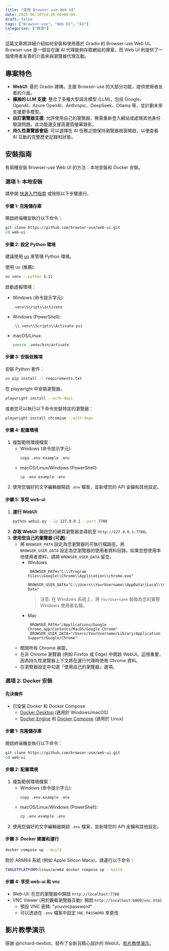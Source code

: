 ```yaml
---
title: "使用 Browser-use Web UI"
date: 2025-06-10T19:30:00+08:00
draft: false
tags: ["Browser-use", "Web UI", "AI"]
categories: ["教學"]
---
```


這篇文章將詳細介紹如何安裝和使用基於 Gradio 的 Browser-use Web UI。Browser-use 是一個旨在讓 AI 代理能夠存取網站的專案，而 Web UI 則提供了一個使用者友善的介面來與瀏覽器代理互動。
<!--more-->

## 專案特色

*   **WebUI**: 基於 Gradio 建構，支援 Browser-use 的大部分功能，提供使用者友善的介面。
*   **擴展的 LLM 支援**: 整合了多種大型語言模型 (LLM)，包括 Google、OpenAI、Azure OpenAI、Anthropic、DeepSeek、Ollama 等，並計劃未來支援更多模型。
*   **自訂瀏覽器支援**: 允許使用自己的瀏覽器，無需重新登入網站或處理其他身份驗證問題。此功能還支援高畫質螢幕錄影。
*   **持久性瀏覽器會話**: 可以選擇在 AI 任務之間保持瀏覽器視窗開啟，以便查看 AI 互動的完整歷史記錄和狀態。

## 安裝指南

有兩種安裝 Browser-use Web UI 的方法：本地安裝和 Docker 安裝。

### 選項 1: 本地安裝

請參閱 [快速入門指南](https://docs.browser-use.com/quickstart#prepare-the-environment) 或按照以下步驟進行。

#### 步驟 1: 克隆儲存庫

開啟終端機並執行以下命令：

```bash
git clone https://github.com/browser-use/web-ui.git
cd web-ui
```

#### 步驟 2: 設定 Python 環境

建議使用 [uv](https://docs.astral.sh/uv/) 來管理 Python 環境。

使用 uv (推薦):

```bash
uv venv --python 3.11
```

啟動虛擬環境：

*   Windows (命令提示字元):
    ```cmd
    .venv\Scripts\activate
    ```
*   Windows (PowerShell):
    ```powershell
    .\\.venv\\Scripts\\Activate.ps1
    ```
*   macOS/Linux:
    ```bash
    source .venv/bin/activate
    ```

#### 步驟 3: 安裝依賴項

安裝 Python 套件：

```bash
uv pip install -r requirements.txt
```

在 playwright 中安裝瀏覽器。

```bash
playwright install --with-deps
```

或者您可以執行以下命令安裝特定的瀏覽器：

```bash
playwright install chromium --with-deps
```

#### 步驟 4: 配置環境

1.  複製範例環境檔案：
    *   Windows (命令提示字元):
        ```bash
        copy .env.example .env
        ```
    *   macOS/Linux/Windows (PowerShell):
        ```bash
        cp .env.example .env
        ```
2.  使用您偏好的文字編輯器開啟 `.env` 檔案，並新增您的 API 金鑰和其他設定。

#### 步驟 5: 享受 web-ui

1.  **運行 WebUI**:
    ```bash
    python webui.py --ip 127.0.0.1 --port 7788
    ```
2.  **存取 WebUI**: 開啟您的網頁瀏覽器並導航至 `http://127.0.0.1:7788`。
3.  **使用您自己的瀏覽器 (可選)**:
    *   將 `BROWSER_PATH` 設定為您瀏覽器的可執行檔路徑，將 `BROWSER_USER_DATA` 設定為您瀏覽器的使用者資料目錄。如果您想使用本地使用者資料，請將 `BROWSER_USER_DATA` 留空。
        *   Windows
            ```env
             BROWSER_PATH="C:\\Program Files\\Google\\Chrome\\Application\\chrome.exe"
             BROWSER_USER_DATA="C:\\Users\\YourUsername\\AppData\\Local\\Google\\Chrome\\User Data"
            ```
            > 注意: 在 Windows 系統上，將 `YourUsername` 替換為您的實際 Windows 使用者名稱。
        *   Mac
            ```env
             BROWSER_PATH="/Applications/Google Chrome.app/Contents/MacOS/Google Chrome"
             BROWSER_USER_DATA="/Users/YourUsername/Library/Application Support/Google/Chrome"
            ```
    *   關閉所有 Chrome 視窗。
    *   在非 Chrome 瀏覽器 (例如 Firefox 或 Edge) 中開啟 WebUI。這很重要，因為持久性瀏覽器上下文將在運行代理時使用 Chrome 資料。
    *   在瀏覽器設定中勾選「使用自己的瀏覽器」選項。

### 選項 2: Docker 安裝

#### 先決條件

*   已安裝 Docker 和 Docker Compose
    *   [Docker Desktop](https://www.docker.com/products/docker-desktop/) (適用於 Windows/macOS)
    *   [Docker Engine](https://docs.docker.com/engine/install/) 和 [Docker Compose](https://docs.docker.com/compose/install/) (適用於 Linux)

#### 步驟 1: 克隆儲存庫

開啟終端機並執行以下命令：

```bash
git clone https://github.com/browser-use/web-ui.git
cd web-ui
```

#### 步驟 2: 配置環境

1.  複製範例環境檔案：
    *   Windows (命令提示字元):
        ```bash
        copy .env.example .env
        ```
    *   macOS/Linux/Windows (PowerShell):
        ```bash
        cp .env.example .env
        ```
2.  使用您偏好的文字編輯器開啟 `.env` 檔案，並新增您的 API 金鑰和其他設定。

#### 步驟 3: Docker 建置和運行

```bash
docker compose up --build
```

對於 ARM64 系統 (例如 Apple Silicon Macs)，請運行以下命令：

```bash
TARGETPLATFORM=linux/arm64 docker compose up --build
```

#### 步驟 4: 享受 web-ui 和 vnc

*   Web-UI: 在您的瀏覽器中開啟 `http://localhost:7788`
*   VNC Viewer (用於觀看瀏覽器互動): 開啟 `http://localhost:6080/vnc.html`
    *   預設 VNC 密碼: "youvncpassword"
    *   可以透過在 `.env` 檔案中設定 `VNC_PASSWORD` 來更改


## 影片教學演示
感謝 @richard-devbot。發布了全新且精心設計的 WebUI。[影片教學演示](https://github.com/browser-use/web-ui/issues/1)。
